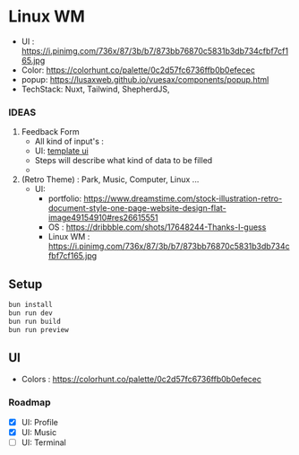 # Linux WM
- UI : https://i.pinimg.com/736x/87/3b/b7/873bb76870c5831b3db734cfbf7cf165.jpg
- Color: https://colorhunt.co/palette/0c2d57fc6736ffb0b0efecec
- popup: https://lusaxweb.github.io/vuesax/components/popup.html
- TechStack: Nuxt, Tailwind, ShepherdJS, 

### IDEAS

1. Feedback Form
	- All kind of input's : 
	- UI: [template ui](https://dribbble.com/shots/13918950-Justice-for-all-Claims-UI-form) 
	- Steps will describe what kind of data to be filled
	- 
2. (Retro Theme) : Park, Music, Computer, Linux ...
	+ UI: 
		- portfolio: https://www.dreamstime.com/stock-illustration-retro-document-style-one-page-website-design-flat-image49154910#res26615551
		- OS : https://dribbble.com/shots/17648244-Thanks-I-guess
		- Linux WM : https://i.pinimg.com/736x/87/3b/b7/873bb76870c5831b3db734cfbf7cf165.jpg


## Setup

```sh
bun install
bun run dev
bun run build
bun run preview
```

## UI

- Colors : https://colorhunt.co/palette/0c2d57fc6736ffb0b0efecec

### Roadmap
- [X] UI: Profile
- [X] UI: Music
- [ ] UI: Terminal